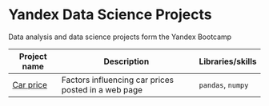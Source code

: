 # Yandex Data Science Projects

Data analysis and data science projects form the Yandex Bootcamp

| Project name | Description                                    | Libraries/skills    |
|--------------|------------------------------------------------|---------------------|
| [Car price](https://github.com/jhdezmontero/Yandex_bootcamp_proyects/tree/main/car_price)| Factors influencing car prices posted in a web page | `pandas`, `numpy` |


